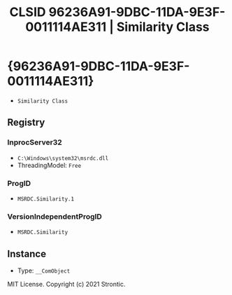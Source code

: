 ﻿---
title: "CLSID 96236A91-9DBC-11DA-9E3F-0011114AE311 | Similarity Class"
excerpt: What is COM-Object CLSID 96236A91-9DBC-11DA-9E3F-0011114AE311?
---

# {96236A91-9DBC-11DA-9E3F-0011114AE311}

* `Similarity Class`

## Registry


### InprocServer32

* `C:\Windows\system32\msrdc.dll`
* ThreadingModel: `Free`

### ProgID

* `MSRDC.Similarity.1`

### VersionIndependentProgID

* `MSRDC.Similarity`

## Instance

* Type: `__ComObject`

MIT License. Copyright (c) 2021 Strontic.


